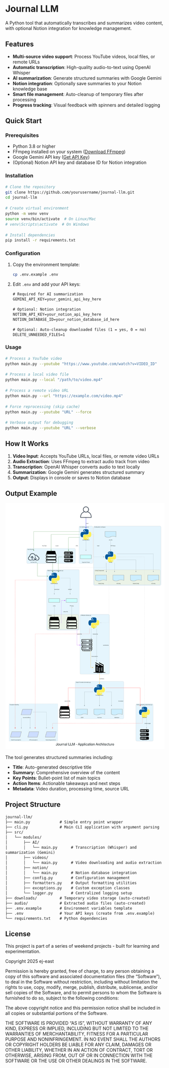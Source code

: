# Journal LLM

A Python tool that automatically transcribes and summarizes video content, with optional Notion integration for knowledge management.

## Features

- **Multi-source video support**: Process YouTube videos, local files, or remote URLs
- **Automatic transcription**: High-quality audio-to-text using OpenAI Whisper
- **AI summarization**: Generate structured summaries with Google Gemini
- **Notion integration**: Optionally save summaries to your Notion knowledge base
- **Smart file management**: Auto-cleanup of temporary files after processing
- **Progress tracking**: Visual feedback with spinners and detailed logging

## Quick Start

### Prerequisites

- Python 3.8 or higher
- FFmpeg installed on your system ([Download FFmpeg](https://ffmpeg.org/download.html))
- Google Gemini API key ([Get API Key](https://makersuite.google.com/app/apikey))
- (Optional) Notion API key and database ID for Notion integration

### Installation

```bash
# Clone the repository
git clone https://github.com/yourusername/journal-llm.git
cd journal-llm

# Create virtual environment
python -m venv venv
source venv/bin/activate  # On Linux/Mac
# venv\Scripts\activate  # On Windows

# Install dependencies
pip install -r requirements.txt
```

### Configuration

1. Copy the environment template:
   ```bash
   cp .env.example .env
   ```

2. Edit `.env` and add your API keys:
   ```env
   # Required for AI summarization
   GEMINI_API_KEY=your_gemini_api_key_here
   
   # Optional: Notion integration
   NOTION_API_KEY=your_notion_api_key_here
   NOTION_DATABASE_ID=your_notion_database_id_here
   
   # Optional: Auto-cleanup downloaded files (1 = yes, 0 = no)
   DELETE_UNNEEDED_FILES=1
   ```

### Usage

```bash
# Process a YouTube video
python main.py --youtube "https://www.youtube.com/watch?v=VIDEO_ID"

# Process a local video file
python main.py --local "/path/to/video.mp4"

# Process a remote video URL
python main.py --url "https://example.com/video.mp4"

# Force reprocessing (skip cache)
python main.py --youtube "URL" --force

# Verbose output for debugging
python main.py --youtube "URL" --verbose
```

## How It Works

1. **Video Input**: Accepts YouTube URLs, local files, or remote video URLs
2. **Audio Extraction**: Uses FFmpeg to extract audio track from video
3. **Transcription**: OpenAI Whisper converts audio to text locally
4. **Summarization**: Google Gemini generates structured summary
5. **Output**: Displays in console or saves to Notion database

## Output Example

![Diagram](imgs/diagram.png)

The tool generates structured summaries including:
- **Title**: Auto-generated descriptive title
- **Summary**: Comprehensive overview of the content
- **Key Points**: Bullet-point list of main topics
- **Action Items**: Actionable takeaways and next steps
- **Metadata**: Video duration, processing time, source URL

## Project Structure

```
journal-llm/
├── main.py             # Simple entry point wrapper
├── cli.py              # Main CLI application with argument parsing
├── src/
│   └── modules/
│       ├── AI/
│       │   └── main.py      # Transcription (Whisper) and summarization (Gemini)
│       ├── videos/
│       │   └── main.py      # Video downloading and audio extraction
│       ├── notion/
│       │   └── main.py      # Notion database integration
│       ├── config.py        # Configuration management
│       ├── formatters.py    # Output formatting utilities
│       ├── exceptions.py    # Custom exception classes
│       └── logger.py        # Centralized logging setup
├── downloads/          # Temporary video storage (auto-created)
├── audio/              # Extracted audio files (auto-created)
├── .env.example        # Environment variables template
├── .env                # Your API keys (create from .env.example)
└── requirements.txt    # Python dependencies
```

## License

This project is part of a series of weekend projects - built for learning and experimentation.

Copyright 2025 ej-east

Permission is hereby granted, free of charge, to any person obtaining a copy of this software and associated documentation files (the “Software”), to deal in the Software without restriction, including without limitation the rights to use, copy, modify, merge, publish, distribute, sublicense, and/or sell copies of the Software, and to permit persons to whom the Software is furnished to do so, subject to the following conditions:

The above copyright notice and this permission notice shall be included in all copies or substantial portions of the Software.

THE SOFTWARE IS PROVIDED “AS IS”, WITHOUT WARRANTY OF ANY KIND, EXPRESS OR IMPLIED, INCLUDING BUT NOT LIMITED TO THE WARRANTIES OF MERCHANTABILITY, FITNESS FOR A PARTICULAR PURPOSE AND NONINFRINGEMENT. IN NO EVENT SHALL THE AUTHORS OR COPYRIGHT HOLDERS BE LIABLE FOR ANY CLAIM, DAMAGES OR OTHER LIABILITY, WHETHER IN AN ACTION OF CONTRACT, TORT OR OTHERWISE, ARISING FROM, OUT OF OR IN CONNECTION WITH THE SOFTWARE OR THE USE OR OTHER DEALINGS IN THE SOFTWARE.
